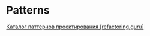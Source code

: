 # Patterns

[Каталог паттернов проектирования [refactoring.guru]](https://refactoring.guru/ru/design-patterns/catalog)
